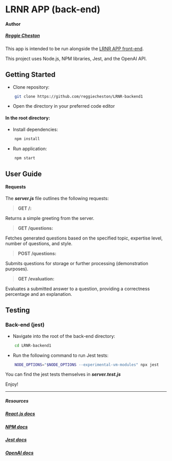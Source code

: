 # LRNR APP (back-end)

#### Author

##### [Reggie Cheston](https://github.com/reggiecheston)

This app is intended to be run alongside the [LRNR APP front-end](https://github.com/reggiecheston/LRNR-FrontEnd).

This project uses Node.js, NPM libraries, Jest, and the OpenAI API.

## Getting Started

- Clone repository:

```bash
    git clone https://github.com/reggiecheston/LRNR-backend1
```

- Open the directory in your preferred code editor

#### In the root directory:

- Install dependencies:

```bash
    npm install
```

- Run application:

```bash
    npm start
```

## User Guide

#### Requests

The **_server.js_** file outlines the following requests:

> **GET /:**

Returns a simple greeting from the server.

> **GET /questions:**

Fetches generated questions based on the specified topic, expertise level, number of questions, and style.

> **POST /questions:**

Submits questions for storage or further processing (demonstration purposes).

> **GET /evaluation:**

Evaluates a submitted answer to a question, providing a correctness percentage and an explanation.

## Testing

### Back-end (jest)

- Navigate into the root of the back-end directory:

```bash
    cd LRNR-backend1
```

- Run the following command to run Jest tests:

```bash
    NODE_OPTIONS="$NODE_OPTIONS --experimental-vm-modules" npx jest
```

You can find the jest tests themselves in **_server.test.js_**

Enjoy!

---

##### Resources

##### [React.js docs](https://legacy.reactjs.org/docs/getting-started.html)

##### [NPM docs](https://docs.npmjs.com/)

##### [Jest docs](https://jestjs.io/docs/getting-started)

##### [OpenAI docs](https://platform.openai.com/docs/overview)
